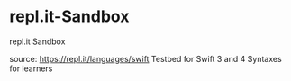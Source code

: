 # repl.it-Sandbox
repl.it Sandbox

source: https://repl.it/languages/swift Testbed for Swift 3 and 4 Syntaxes for learners
